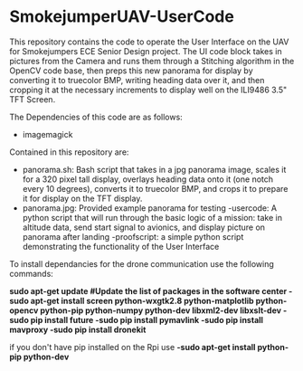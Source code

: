 # SmokejumperUAV-UserCode

This repository contains the code to operate the User Interface on the UAV for Smokejumpers ECE Senior Design project. The UI code block takes in pictures from the Camera and runs them through a Stitching algorithm in the OpenCV code base, then preps this new panorama for display by converting it to truecolor BMP, writing heading data over it, and then cropping it at the necessary increments to display well on the ILI9486 3.5" TFT Screen.    

The Dependencies of this code are as follows: 
- imagemagick

Contained in this repository are: 
- panorama.sh: Bash script that takes in a jpg panorama image, scales it for a 320 pixel tall display, overlays heading data onto it (one notch every 10 degrees), converts it to truecolor BMP, and crops it to prepare it for display on the TFT display. 
- panorama.jpg: Provided example panorama for testing
-usercode: A python script that will run through the basic logic of a mission: take in altitude data, send start signal to avionics, and display picture on panorama after landing
-proofscript: a simple python script demonstrating the functionality of the User Interface


To install dependancies for the drone communication use the following commands:

<b>sudo apt-get update    #Update the list of packages in the software center
-sudo apt-get install screen python-wxgtk2.8 python-matplotlib python-opencv python-pip python-numpy python-dev libxml2-dev libxslt-dev
-sudo pip install future
-sudo pip install pymavlink
-sudo pip install mavproxy
-sudo pip install dronekit
</b>

if you don't have pip installed on the Rpi use 
<b>-sudo apt-get install python-pip python-dev</b>
